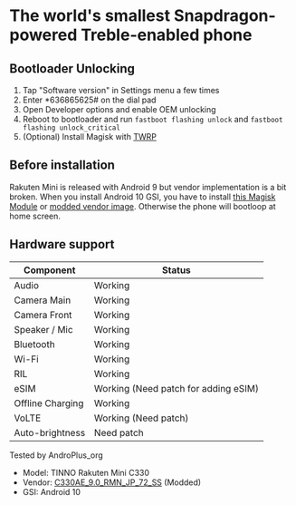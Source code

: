# The world's smallest Snapdragon-powered Treble-enabled phone

## Bootloader Unlocking
1. Tap "Software version" in Settings menu a few times
2. Enter *636865625# on the dial pad
3. Open Developer options and enable OEM unlocking
4. Reboot to bootloader and run `fastboot flashing unlock` and `fastboot flashing unlock_critical`
5. (Optional) Install Magisk with [TWRP](https://drive.google.com/drive/folders/15LQok1lNR55gutIScnle6KIp6fdhwhR7?usp=sharing)

## Before installation
Rakuten Mini is released with Android 9 but vendor implementation is a bit broken. When you install Android 10 GSI, you have to install [this Magisk Module](https://github.com/AndroPlus-org/magisk-module-c330-gsi/releases) or [modded vendor image](https://drive.google.com/file/d/1_YDpV9-Wbbbvdjd2eGF1ofSGorc8xaq9/view?usp=sharing). Otherwise the phone will bootloop at home screen.

## Hardware support
| Component | Status |
|-|-|
| Audio | Working |
| Camera Main | Working|
| Camera Front | Working
| Speaker / Mic | Working |
| Bluetooth | Working |
| Wi-Fi | Working |
| RIL | Working |
| eSIM | Working (Need patch for adding eSIM) |
| Offline Charging | Working |
| VoLTE | Working (Need patch) |
| Auto-brightness | Need patch |

Tested by AndroPlus_org
- Model: TINNO Rakuten Mini C330
- Vendor: [C330AE_9.0_RMN_JP_72_SS](https://drive.google.com/drive/folders/1m_IjpigWlYz35E_SJdQrfMLNpMVS_dKc?usp=sharing) (Modded)
- GSI: Android 10
